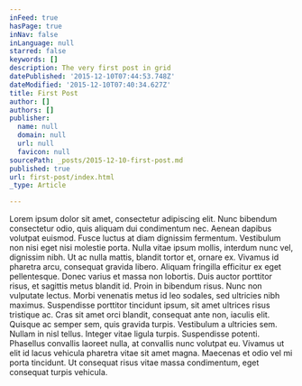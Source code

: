 ```yaml
---
inFeed: true
hasPage: true
inNav: false
inLanguage: null
starred: false
keywords: []
description: The very first post in grid
datePublished: '2015-12-10T07:44:53.748Z'
dateModified: '2015-12-10T07:40:34.627Z'
title: First Post
author: []
authors: []
publisher:
  name: null
  domain: null
  url: null
  favicon: null
sourcePath: _posts/2015-12-10-first-post.md
published: true
url: first-post/index.html
_type: Article

---
```

Lorem ipsum dolor sit amet, consectetur adipiscing elit. Nunc bibendum consectetur odio, quis aliquam dui condimentum nec. Aenean dapibus volutpat euismod. Fusce luctus at diam dignissim fermentum. Vestibulum non nisi eget nisi molestie porta. Nulla vitae ipsum mollis, interdum nunc vel, dignissim nibh. Ut ac nulla mattis, blandit tortor et, ornare ex. Vivamus id pharetra arcu, consequat gravida libero. Aliquam fringilla efficitur ex eget pellentesque. Donec varius et massa non lobortis. Duis auctor porttitor risus, et sagittis metus blandit id.
Proin in bibendum risus. Nunc non vulputate lectus. Morbi venenatis metus id leo sodales, sed ultricies nibh maximus. Suspendisse porttitor tincidunt ipsum, sit amet ultrices risus tristique ac. Cras sit amet orci blandit, consequat ante non, iaculis elit. Quisque ac semper sem, quis gravida turpis. Vestibulum a ultricies sem. Nullam in nisl tellus. Integer vitae ligula turpis. Suspendisse potenti. Phasellus convallis laoreet nulla, at convallis nunc volutpat eu. Vivamus ut elit id lacus vehicula pharetra vitae sit amet magna. Maecenas et odio vel mi porta tincidunt. Ut consequat risus vitae massa condimentum, eget consequat turpis vehicula.